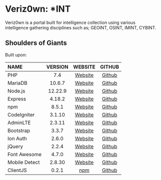 # Veriz0wn: *INT
Veriz0wn is a portal built for intelligence collection using various intelligence gathering disciplines such as; GEOINT, OSINT, IMINT, CYBINT.

## Shoulders of Giants

Built upon:

| NAME | VERSION | WEBSITE | GITHUB |
| :--- | :---: | :---: | :---: |
| PHP | 7.4 | [Website](https://www.php.net/) | [Github](https://github.com/php)
| MariaDB | 10.6.7 | [Website](https://mariadb.org/) | [Github](https://github.com/MariaDB/)
| Node.js | 12.22.9 | [Website](https://nodejs.org/en/) | [Github](https://github.com/nodejs)
| Express | 4.18.2 | [Website](https://expressjs.com/) | [Github](https://github.com/expressjs)
| npm | 8.5.1 | [Website](https://www.npmjs.com/) | [Github](https://github.com/npm)
| CodeIgniter | 3.1.10 | [Website](https://codeigniter.com) | [Github](https://github.com/bcit-ci/CodeIgniter/)
| AdminLTE | 2.3.11 | [Website](https://adminlte.io) | [Github](https://github.com/almasaeed2010/AdminLTE/)
| Bootstrap | 3.3.7 | [Website](https://getbootstrap.com/docs/3.3) | [Github](https://github.com/twbs/bootstrap)
| Ion Auth | 2.6.0 | [Website](http://benedmunds.com/ion_auth) | [Github](https://github.com/benedmunds/CodeIgniter-Ion-Auth)
| jQuery | 2.2.4 | [Website](http://jquery.com) | [Github](https://github.com/jquery/jquery)
| Font Awesome | 4.7.0 | [Website](https://fontawesome.com/v4.7.0) | [Github](https://github.com/FortAwesome/Font-Awesome)
| Mobile Detect | 2.8.30 | [Website](http://mobiledetect.net) | [Github](https://github.com/serbanghita/Mobile-Detect)
| ClientJS | 0.2.1 | [npm](https://www.npmjs.com/package/clientjs) | [Github](https://github.com/jackspirou/clientjs)
